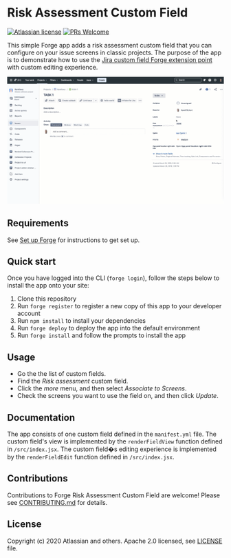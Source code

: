 # Risk Assessment Custom Field

[![Atlassian license](https://img.shields.io/badge/license-Apache%202.0-blue.svg?style=flat-square)](./LICENSE) [![PRs Welcome](https://img.shields.io/badge/PRs-welcome-brightgreen.svg?style=flat-square)](./CONTRIBUTING.md)

This simple Forge app adds a risk assessment custom field that you can configure on your issue screens in classic projects.
The purpose of the app is to demonstrate how to use the [Jira custom field Forge extension point](https://developer.atlassian.com/platform/forge/manifest-reference/#jira-custom-field) with custom editing experience. 

![issue](./docs/risk-assessment.gif)

## Requirements

See [Set up Forge](https://developer.atlassian.com/platform/forge/set-up-forge/) for instructions to get set up.

## Quick start

Once you have logged into the CLI (`forge login`), follow the steps below to install the app onto your site:

1. Clone this repository
2. Run `forge register` to register a new copy of this app to your developer account
3. Run `npm install` to install your dependencies
4. Run `forge deploy` to deploy the app into the default environment
5. Run `forge install` and follow the prompts to install the app

## Usage

* Go the the list of custom fields.
* Find the *Risk assessment* custom field.
* Click the *more* menu, and then select *Associate to Screens*.
* Check the screens you want to use the field on, and then click *Update*.

## Documentation

The app consists of one custom field defined in the `manifest.yml` file. 
The custom field's view is implemented by the `renderFieldView` function defined in `/src/index.jsx`. 
The custom field�s editing experience is implemented by the `renderFieldEdit` function defined in `/src/index.jsx`. 

## Contributions

Contributions to Forge Risk Assessment Custom Field are welcome! Please see [CONTRIBUTING.md](./CONTRIBUTING.md) for details. 

## License

Copyright (c) 2020 Atlassian and others.
Apache 2.0 licensed, see [LICENSE](./LICENSE) file.